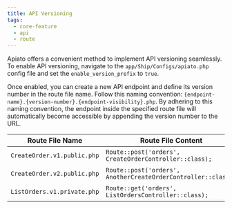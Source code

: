 ```yaml
---
title: API Versioning
tags:
  - core-feature
  - api
  - route
---
```


Apiato offers a convenient method to implement API versioning seamlessly.
To enable API versioning,
navigate to the `app/Ship/Configs/apiato.php` config file and set the `enable_version_prefix` to `true`.

Once enabled, you can create a new API endpoint and define its version number in the route file name.
Follow this naming convention: `{endpoint-name}.{version-number}.{endpoint-visibility}.php`.
By adhering to this naming convention,
the endpoint inside the specified route file will automatically become accessible by appending the version number to the URL.

| Route File Name             | Route File Content                                            | Generated Route                            |
|-----------------------------|---------------------------------------------------------------|--------------------------------------------|
| `CreateOrder.v1.public.php` | `Route::post('orders', CreateOrderController::class);`        | [POST] `https://api.apiato.test/v1/orders` |
| `CreateOrder.v2.public.php` | `Route::post('orders', AnotherCreateOrderController::class);` | [POST] `https://api.apiato.test/v2/orders` |
| `ListOrders.v1.private.php` | `Route::get('orders', ListOrdersController::class);`          | [GET] `https://api.apiato.test/v1/orders`  |
